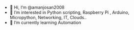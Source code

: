 - 👋 Hi, I’m @amanjosan2008
- 👀 I’m interested in Python scripting, Raspberry Pi , Arduino, Micropython, Networking, IT, Clouds..
- 🌱 I’m currently learning Automation

<!---
amanjosan2008/amanjosan2008 is a ✨ special ✨ repository because its `README.md` (this file) appears on your GitHub profile.
You can click the Preview link to take a look at your changes.
--->
